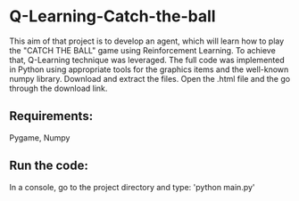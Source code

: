 #  Q-Learning-Catch-the-ball


This aim of that project is to develop an agent, which will learn how to play the "CATCH THE BALL" game using Reinforcement Learning.
To achieve that, Q-Learning technique was leveraged. The full code was implemented in Python using appropriate tools for the graphics items and the well-known numpy library. Download and extract the files.
Open the .html file and the go through the download link.

## Requirements:
Pygame,
Numpy

## Run the code:
In a console, go to the project directory and type: 'python main.py'

